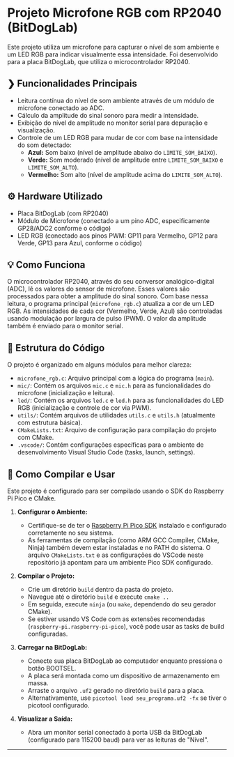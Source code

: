 # Projeto Microfone RGB com RP2040 (BitDogLab)

Este projeto utiliza um microfone para capturar o nível de som ambiente e um LED RGB para indicar visualmente essa intensidade. Foi desenvolvido para a placa BitDogLab, que utiliza o microcontrolador RP2040.

## ❯ Funcionalidades Principais

* Leitura contínua do nível de som ambiente através de um módulo de microfone conectado ao ADC.
* Cálculo da amplitude do sinal sonoro para medir a intensidade.
* Exibição do nível de amplitude no monitor serial para depuração e visualização.
* Controle de um LED RGB para mudar de cor com base na intensidade do som detectado:
    * **Azul:** Som baixo (nível de amplitude abaixo do `LIMITE_SOM_BAIXO`).
    * **Verde:** Som moderado (nível de amplitude entre `LIMITE_SOM_BAIXO` e `LIMITE_SOM_ALTO`).
    * **Vermelho:** Som alto (nível de amplitude acima do `LIMITE_SOM_ALTO`).

## ⚙️ Hardware Utilizado

* Placa BitDogLab (com RP2040)
* Módulo de Microfone (conectado a um pino ADC, especificamente GP28/ADC2 conforme o código)
* LED RGB (conectado aos pinos PWM: GP11 para Vermelho, GP12 para Verde, GP13 para Azul, conforme o código)

## 💡 Como Funciona

O microcontrolador RP2040, através do seu conversor analógico-digital (ADC), lê os valores do sensor de microfone. Esses valores são processados para obter a amplitude do sinal sonoro. Com base nessa leitura, o programa principal (`microfone_rgb.c`) atualiza a cor de um LED RGB. As intensidades de cada cor (Vermelho, Verde, Azul) são controladas usando modulação por largura de pulso (PWM). O valor da amplitude também é enviado para o monitor serial.

## 📁 Estrutura do Código

O projeto é organizado em alguns módulos para melhor clareza:

* `microfone_rgb.c`: Arquivo principal com a lógica do programa (`main`).
* `mic/`: Contém os arquivos `mic.c` e `mic.h` para as funcionalidades do microfone (inicialização e leitura).
* `led/`: Contém os arquivos `led.c` e `led.h` para as funcionalidades do LED RGB (inicialização e controle de cor via PWM).
* `utils/`: Contém arquivos de utilidades `utils.c` e `utils.h` (atualmente com estrutura básica).
* `CMakeLists.txt`: Arquivo de configuração para compilação do projeto com CMake.
* `.vscode/`: Contém configurações específicas para o ambiente de desenvolvimento Visual Studio Code (tasks, launch, settings).

## 🚀 Como Compilar e Usar

Este projeto é configurado para ser compilado usando o SDK do Raspberry Pi Pico e CMake.

1.  **Configurar o Ambiente:**
    * Certifique-se de ter o [Raspberry Pi Pico SDK](https://github.com/raspberrypi/pico-sdk) instalado e configurado corretamente no seu sistema.
    * As ferramentas de compilação (como ARM GCC Compiler, CMake, Ninja) também devem estar instaladas e no PATH do sistema. O arquivo `CMakeLists.txt` e as configurações do VSCode neste repositório já apontam para um ambiente Pico SDK configurado.

2.  **Compilar o Projeto:**
    * Crie um diretório `build` dentro da pasta do projeto.
    * Navegue até o diretório `build` e execute `cmake ..`
    * Em seguida, execute `ninja` (ou `make`, dependendo do seu gerador CMake).
    * Se estiver usando VS Code com as extensões recomendadas (`raspberry-pi.raspberry-pi-pico`), você pode usar as tasks de build configuradas.

3.  **Carregar na BitDogLab:**
    * Conecte sua placa BitDogLab ao computador enquanto pressiona o botão BOOTSEL.
    * A placa será montada como um dispositivo de armazenamento em massa.
    * Arraste o arquivo `.uf2` gerado no diretório `build` para a placa.
    * Alternativamente, use `picotool load seu_programa.uf2 -fx` se tiver o picotool configurado.

4.  **Visualizar a Saída:**
    * Abra um monitor serial conectado à porta USB da BitDogLab (configurado para 115200 baud) para ver as leituras de "Nível".

---
